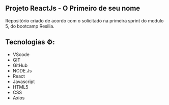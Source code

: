 ## Projeto ReactJs - O Primeiro de seu nome

Repositório criado de acordo com o solicitado na primeira sprint do modulo 5, do bootcamp Resilia.

## Tecnologias ⚙: 

 -   VScode
 -   GIT
 -   GitHub
 -   NODE.Js
 -   React
 -   Javascript
 -   HTML5
 -   CSS
 -   Axios

